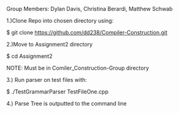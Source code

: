 Group Members: Dylan Davis, Christina Berardi, Matthew Schwab

1.)Clone Repo into chosen directory using:

$ git clone https://github.com/dd238/Compiler-Construction.git

2.)Move to Assignment2 directory

$ cd Assignment2

NOTE: Must be in Comiler_Construction-Group directory

3.) Run parser on test files with:

$ ./TestGrammarParser TestFileOne.cpp

4.) Parse Tree is outputted to the command line
